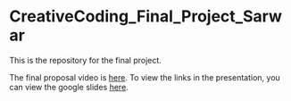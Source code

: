 # CreativeCoding_Final_Project_Sarwar

This is the repository for the final project. 

The final proposal video is [here](https://drive.google.com/file/d/1F1EVcedDSkQ79u1DW83IekepMcy17gHg/view?usp=sharing). To view the links in the presentation, you can view the google slides [here](https://docs.google.com/presentation/d/1Obp10JXGpEwT9Z9AZTB6z8f_IK5c76iQEt_v0W-m55w/edit?usp=sharing).
